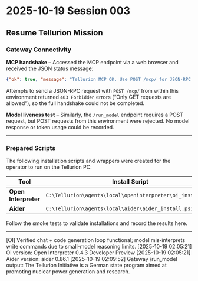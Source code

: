 # 2025-10-19 Session 003

## Resume Tellurion Mission

### Gateway Connectivity

**MCP handshake** – Accessed the MCP endpoint via a web browser and received the JSON status message:

```json
{"ok": true, "message": "Tellurion MCP OK. Use POST /mcp/ for JSON-RPC."}
```

Attempts to send a JSON-RPC request with `POST /mcp/` from within this environment returned `403 Forbidden` errors (“Only GET requests are allowed”), so the full handshake could not be completed.

**Model liveness test** – Similarly, the `/run_model` endpoint requires a POST request, but POST requests from this environment were rejected. No model response or token usage could be recorded.

---

### Prepared Scripts

The following installation scripts and wrappers were created for the operator to run on the Tellurion PC:

| Tool                 | Install Script                                             | Wrapper                                            | Smoke Test                                                |
| -------------------- | ---------------------------------------------------------- | -------------------------------------------------- | --------------------------------------------------------- |
| **Open Interpreter** | `C:\Tellurion\agents\local\openinterpreter\oi_install.ps1` | `C:\Tellurion\agents\local\openinterpreter\oi.cmd` | `C:\Tellurion\agents\local\openinterpreter\SMOKE_TEST.md` |
| **Aider**            | `C:\Tellurion\agents\local\aider\aider_install.ps1`        | `C:\Tellurion\agents\local\aider\aider.cmd`        | `C:\Tellurion\agents\local\aider\SMOKE_TEST.md`           |

Follow the smoke tests to validate installations and record the results here.

---
[OI] Verified chat + code generation loop functional; model mis-interprets write commands due to small-model reasoning limits.
[2025-10-19 02:05:21] OI version: Open Interpreter 0.4.3 Developer Preview
[2025-10-19 02:05:21] Aider version: aider 0.86.1
[2025-10-19 02:09:52] Gateway /run_model output: The Tellurion Initiative is a German state program aimed at promoting nuclear power generation and research.
